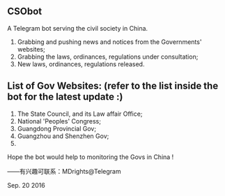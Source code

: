 ## CSObot
A Telegram bot serving the civil society in China. 

1. Grabbing and pushing news and notices from the Governments' websites;
2. Grabbing the laws, ordinances, regulations under consultation;
3. New laws, ordinances, regulations released.

## List of Gov Websites: (refer to the list inside the bot for the latest update :)
1. The State Council, and its Law affair Office;
2. National 'Peoples' Congress;
3. Guangdong Provincial Gov;
4. Guangzhou and Shenzhen Gov;
5. 

Hope the bot would help to monitoring the Govs in China !

——有兴趣可联系：MDrights@Telegram  

Sep. 20 2016
